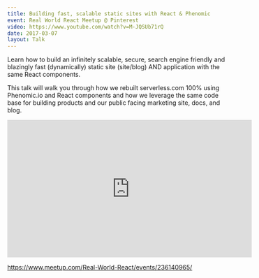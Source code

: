 ```yaml
---
title: Building fast, scalable static sites with React & Phenomic
event: Real World React Meetup @ Pinterest
video: https://www.youtube.com/watch?v=M-JQSUb71rQ
date: 2017-03-07
layout: Talk
---
```


Learn how to build an infinitely scalable, secure, search engine friendly and blazingly fast (dynamically) static site (site/blog) AND application with the same React components.

This talk will walk you through how we rebuilt serverless.com 100% using Phenomic.io and React components and how we leverage the same code base for building products and our public facing marketing site, docs, and blog.

<iframe width="560" height="315" src="https://www.youtube.com/embed/M-JQSUb71rQ" frameborder="0" allowfullscreen></iframe>

https://www.meetup.com/Real-World-React/events/236140965/
